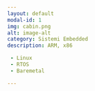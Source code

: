 ```yaml
---
layout: default
modal-id: 1
img: cabin.png
alt: image-alt
category: Sistemi Embedded
description: ARM, x86

 - Linux
 - RTOS
 - Baremetal

---
```



